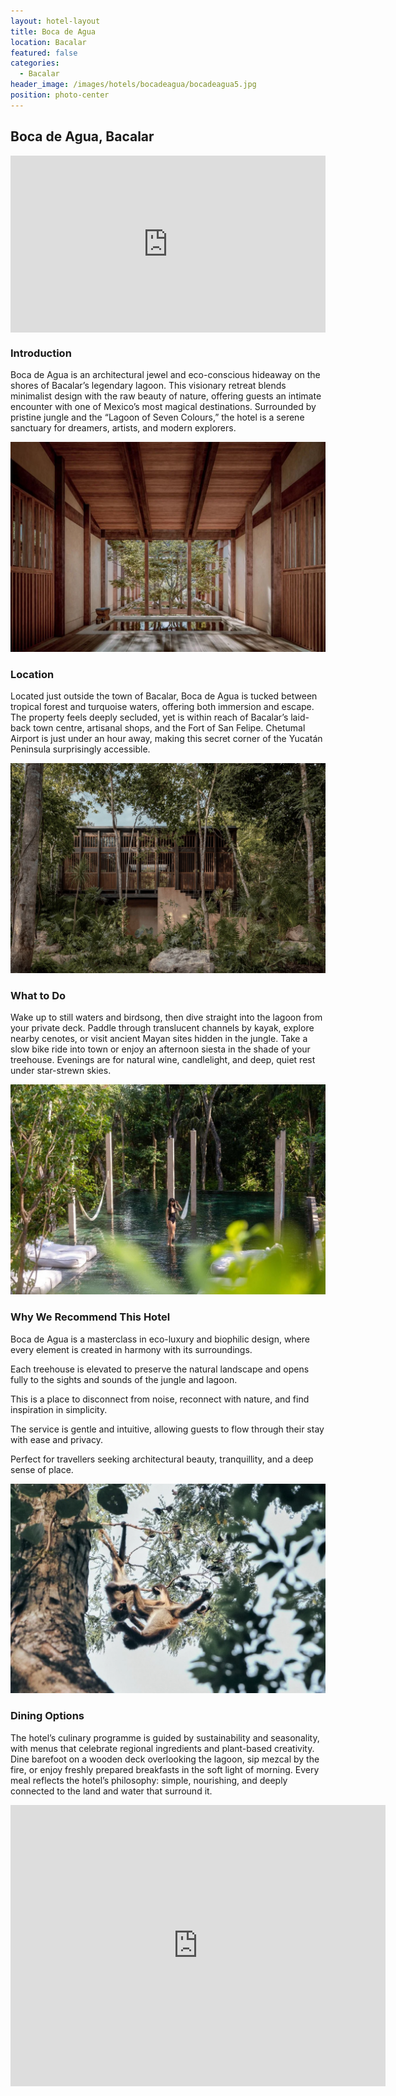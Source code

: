 ```yaml
---
layout: hotel-layout
title: Boca de Agua
location: Bacalar
featured: false
categories:
  - Bacalar
header_image: /images/hotels/bocadeagua/bocadeagua5.jpg
position: photo-center
---
```


## Boca de Agua, Bacalar &nbsp;

<style>.embed-container { position: relative; padding-bottom: 56.25%; height: 0; overflow: hidden; max-width: 100%; } .embed-container iframe, .embed-container object, .embed-container embed { position: absolute; top: 0; left: 0; width: 100%; height: 100%; }</style><div class='embed-container'><iframe src='https://www.youtube.com/embed/a2o08tJppsA' frameborder='0' allowfullscreen></iframe></div>

### Introduction

Boca de Agua is an architectural jewel and eco-conscious hideaway on the shores of Bacalar’s legendary lagoon. This visionary retreat blends minimalist design with the raw beauty of nature, offering guests an intimate encounter with one of Mexico’s most magical destinations. Surrounded by pristine jungle and the “Lagoon of Seven Colours,” the hotel is a serene sanctuary for dreamers, artists, and modern explorers.

![](/images/hotels/bocadeagua/bocadeagua1.webp)

### Location

Located just outside the town of Bacalar, Boca de Agua is tucked between tropical forest and turquoise waters, offering both immersion and escape. The property feels deeply secluded, yet is within reach of Bacalar’s laid-back town centre, artisanal shops, and the Fort of San Felipe. Chetumal Airport is just under an hour away, making this secret corner of the Yucatán Peninsula surprisingly accessible.

![](/images/hotels/bocadeagua/bocadeagua2.webp)

### What to Do

Wake up to still waters and birdsong, then dive straight into the lagoon from your private deck. Paddle through translucent channels by kayak, explore nearby cenotes, or visit ancient Mayan sites hidden in the jungle. Take a slow bike ride into town or enjoy an afternoon siesta in the shade of your treehouse. Evenings are for natural wine, candlelight, and deep, quiet rest under star-strewn skies.

![](/images/hotels/bocadeagua/bocadeagua3.jpg)

### Why We Recommend This Hotel

Boca de Agua is a masterclass in eco-luxury and biophilic design, where every element is created in harmony with its surroundings. &nbsp;  

Each treehouse is elevated to preserve the natural landscape and opens fully to the sights and sounds of the jungle and lagoon. &nbsp;  

This is a place to disconnect from noise, reconnect with nature, and find inspiration in simplicity. &nbsp;  

The service is gentle and intuitive, allowing guests to flow through their stay with ease and privacy. &nbsp;  

Perfect for travellers seeking architectural beauty, tranquillity, and a deep sense of place. &nbsp;  

![](/images/hotels/bocadeagua/bocadeagua4.webp)

### Dining Options

The hotel’s culinary programme is guided by sustainability and seasonality, with menus that celebrate regional ingredients and plant-based creativity. Dine barefoot on a wooden deck overlooking the lagoon, sip mezcal by the fire, or enjoy freshly prepared breakfasts in the soft light of morning. Every meal reflects the hotel’s philosophy: simple, nourishing, and deeply connected to the land and water that surround it.

<div class='map-container center'>

<iframe src="https://www.google.com/maps/embed?pb=!1m18!1m12!1m3!1d80081.51541095236!2d-88.44267884592549!3d18.57038140309277!2m3!1f0!2f0!3f0!3m2!1i1024!2i768!4f13.1!3m3!1m2!1s0x8f5bb9d4834043a5%3A0xc0724bede4e5e679!2sBoca%20de%20Agua!5e0!3m2!1ses!2ses!4v1751802169112!5m2!1ses!2ses" width="600" height="450" style="border:0;" allowfullscreen="" loading="lazy" referrerpolicy="no-referrer-when-downgrade"></iframe>

</div>
&nbsp;